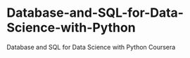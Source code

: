 # Database-and-SQL-for-Data-Science-with-Python
Database and SQL for Data Science with Python Coursera
